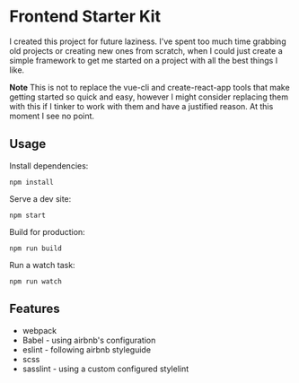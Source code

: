 # Frontend Starter Kit

I created this project for future laziness. I've spent too much time grabbing
old projects or creating new ones from scratch, when I could just create a
simple framework to get me started on a project with all the best things I like.

**Note** This is not to replace the vue-cli and create-react-app tools that make
getting started so quick and easy, however I might consider replacing them with
this if I tinker to work with them and have a justified reason. At this moment I
see no point.

## Usage

Install dependencies:

```
npm install
```

Serve a dev site:

```
npm start
```

Build for production:

```
npm run build
```

Run a watch task:

```
npm run watch
```

## Features

- webpack
- Babel - using airbnb's configuration
- eslint - following airbnb styleguide
- scss
- sasslint - using a custom configured stylelint
